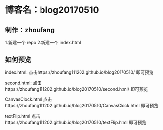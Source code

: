 # 博客名：blog20170510

## 制作：zhoufang

1.新建一个 repo
2.新建一个 index.html

## 如何预览

index.html: 点击https://zhoufang111202.github.io/blog20170510/ 即可预览

second.html: 点击https://zhoufang111202.github.io/blog20170510/second.html/ 即可预览

CanvasClock.html 点击https://zhoufang111202.github.io/blog20170510/CanvasClock.html 即可预览

textFlip.html  点击https://zhoufang111202.github.io/blog20170510/textFlip.html 即可预览
